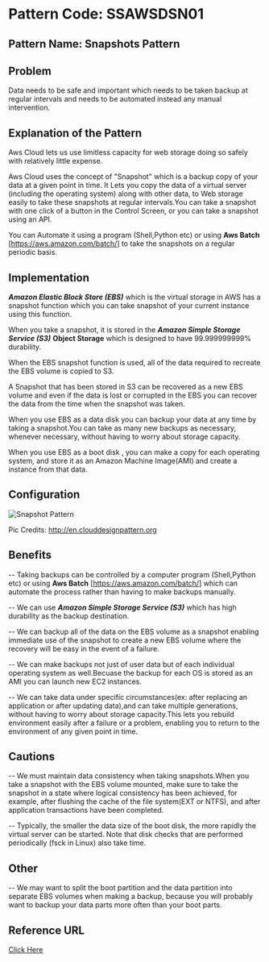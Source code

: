 # Pattern Code: SSAWSDSN01

## Pattern Name: Snapshots Pattern

## Problem

Data needs to be safe and important which needs to be taken backup at regular intervals and needs to be automated instead any manual intervention.

## Explanation of the Pattern

Aws Cloud lets us use limitless capacity for web storage doing so safely with relatively little expense.

Aws Cloud uses the concept of "Snapshot" which is a backup copy of your data at a given point in time. It Lets you copy the data of a virtual server (including the operating system) along with other data, to Web storage easily to take these snapshots at regular intervals.You can take a snapshot with one click of a button in the Control Screen, or you can take a snapshot using an API.

You can Automate it using a program (Shell,Python etc) or using **Aws Batch** [<https://aws.amazon.com/batch/>] to take the snapshots on a regular periodic basis.

## Implementation

**_Amazon Elastic Block Store (EBS)_** which is the virtual storage in AWS has a snapshot function which you can take snapshot of your current instance using this function.

When you take a snapshot, it is stored in the **_Amazon Simple Storage Service (S3)_** **Object Storage** which is designed to have 99.999999999% durability.

When the EBS snapshot function is used, all of the data required to recreate the EBS volume is copied to S3.

A Snapshot that has been stored in S3 can be recovered as a new EBS volume and even if the data is lost or corrupted in the EBS you can recover the data from the time when the snapshot was taken.

When you use EBS as a data disk you can backup your data at any time by taking a snapshot.You can take as many new backups as necessary, whenever necessary, without having to worry about storage capacity.

When you use EBS as a boot disk , you can make a copy for each operating system, and store it as an Amazon Machine Image(AMI) and create a instance from that data.

## Configuration

![Snapshot Pattern](https://cacoo.com/diagrams/2XNdewVsgellO3x8-B8482.png)

Pic Credits: http://en.clouddesignpattern.org

## Benefits

-- Taking backups can be controlled by a computer program (Shell,Python etc) or using **Aws Batch** [<https://aws.amazon.com/batch/>] which can automate the process rather than having to make backups manually.

-- We can use **_Amazon Simple Storage Service (S3)_** which has high durability as the backup destination.

-- We can backup all of the data on the EBS volume as a snapshot enabling immediate use of the snapshot to create a new EBS volume where the recovery will be easy in the event of a failure.

-- We can make backups not just of user data but of each individual operating system as well.Becuase the backup for each OS is stored as an AMI you can launch new EC2 instances.

-- We can take data under specific circumstances(ex: after replacing an application or after updating data),and can take multiple generations, without having to worry about storage capacity.This lets you rebuild environment easily after a failure or a problem, enabling you to return to the environment of any given point in time.

## Cautions

-- We must maintain data consistency when taking snapshots.When you take a snapshot with the EBS volume mounted, make sure to take the snapshot in a state where logical consistency has been achieved, for example, after flushing the cache of the file system(EXT or NTFS), and after application transactions have been completed.

-- Typically, the smaller the data size of the boot disk, the more rapidly the virtual server can be started. Note that disk checks that are performed periodically (fsck in Linux) also take time.

## Other

-- We may want to split the boot partition and the data partition into separate EBS volumes when making a backup, because you will probably want to backup your data parts more often than your boot parts.

## Reference URL

[Click Here]

[Click here]: http://en.clouddesignpattern.org/index.php/CDP:Snapshot_Pattern

